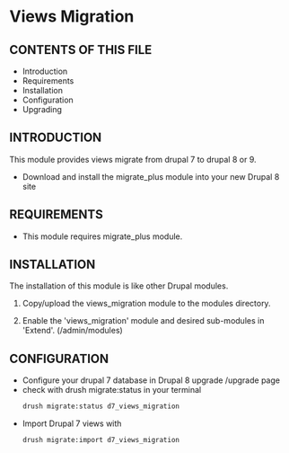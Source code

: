 # Views Migration

CONTENTS OF THIS FILE
---------------------

 * Introduction
 * Requirements
 * Installation
 * Configuration
 * Upgrading

INTRODUCTION
------------

This module provides views migrate from drupal 7 to drupal 8 or 9. 

 - Download and install the migrate_plus module into your new Drupal 8 site

REQUIREMENTS
------------

 * This module requires migrate_plus module.

INSTALLATION
------------

The installation of this module is like other Drupal modules.

 1. Copy/upload the views_migration module to the modules directory.

 2. Enable the 'views_migration' module and desired sub-modules in 'Extend'.
   (/admin/modules)

CONFIGURATION
-------------

 * Configure your drupal 7 database in Drupal 8 upgrade /upgrade page
 * check with drush migrate:status in your terminal
    ```sh
    drush migrate:status d7_views_migration
    ```
 * Import Drupal 7 views with 
    ```sh
    drush migrate:import d7_views_migration
    ```
